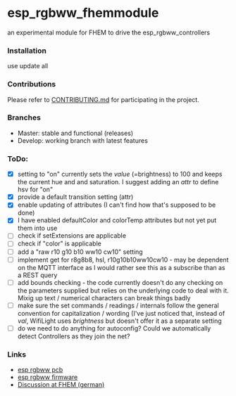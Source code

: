 # esp_rgbww_fhemmodule
an experimental module for FHEM to drive the esp_rgbww_controllers

### Installation
use update all <url to blame file controls_ledcontroller.txt>

### Contributions

Please refer to [CONTRIBUTING.md](https://github.com/patrickjahns/esp_rgbww_fhemmodule/blob/master/CONTRIBUTING.md) for participating in the project.

### Branches
* Master: stable and functional (releases)
* Develop: working branch with latest features


### ToDo:
* [x] setting to "on" currently sets the *value* (=brightness) to 100 and keeps the current hue and and saturation. I suggest adding an *attr* to define hsv for "on"
* [x] provide a default transition setting (attr)
* [x] enable updating of attributes (I can't find how that's supposed to be done)
* [x] I have enabled defaultColor and colorTemp attributes but not yet put them into use
* [ ] check if setExtensions are applicable
* [ ] check if "color" is applicable
* [ ] add a "raw r10 g10 b10 ww10 cw10" setting
* [ ] implement get for r8g8b8, hsl, r10g10b10ww10cw10 - may be dependent on the MQTT interface as I would rather see this as a subscribe than as a REST query
* [ ] add bounds checking - the code currently doesn't do any checking on the parameters supplied but relies on the underlying code to deal with it. Mixig up text / numerical characters can break things badly
* [ ] make sure the set commands / readings / internals follow the general convention for capitalization / wording (I've just noticed that, instead of *val*, WifiLight uses *brightness* but doesn't offer it as a separate setting
* [ ] do we need to do anything for autoconfig? Could we automatically detect Controllers as they join the net? 

### Links

* [esp rgbww pcb](https://github.com/patrickjahns/esp_rgbww_controller)
* [esp rgbww firmware](https://github.com/patrickjahns/esp_rgbww_firmware)
* [Discussion at FHEM (german)](https://forum.fhem.de/index.php?topic=48918)

